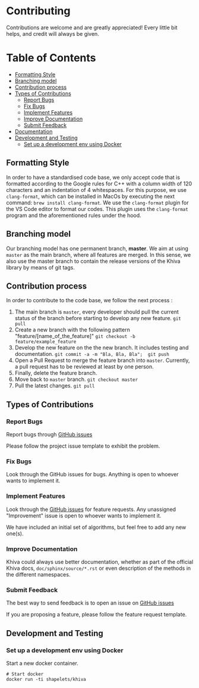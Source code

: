 # Contributing

Contributions are welcome and are greatly appreciated! Every
little bit helps, and credit will always be given.


# Table of Contents
  * [Formatting Style](#formatting-style)
  * [Branching model](#branching-model)
  * [Contribution process](#contribution-process)
  * [Types of Contributions](#types-of-contributions)
      - [Report Bugs](#report-bugs)
      - [Fix Bugs](#fix-bugs)
      - [Implement Features](#implement-features)
      - [Improve Documentation](#improve-documentation)
      - [Submit Feedback](#submit-feedback)
  * [Documentation](#documentation)
  * [Development and Testing](#development-and-testing)
      - [Set up a development env using Docker](#set-up-a-development-env-using-docker)

## Formatting Style

In order to have a standardised code base, we only accept code that is formatted according to the Google rules for C++ with a column width of 120 characters and an indentation of 4 whitespaces. For this purpose, we use `clang-format`, which can be installed in MacOs by executing the next command: `brew install clang-format`.
We use the `clang-format` plugin for the VS Code editor to format our codes. This plugin uses the `clang-format` program and the aforementioned rules under the hood.

## Branching model

Our branching model has one permanent branch, **master**. We aim at using `master` as the main branch, where all features are merged. In this sense, we also use the master branch to contain the release versions of the Khiva library by means of git tags.

## Contribution process

In order to contribute to the code base, we follow the next process :
1. The main branch is `master`, every developer should pull the current status of the branch before starting to develop any new feature.
`git pull`
1. Create a new branch with the following pattern "feature/[name_of_the_feature]"
`git checkout -b feature/example_feature`
3. Develop the new feature on the the new branch. It includes testing and documentation.
`git commit -a -m "Bla, Bla, Bla";  git push`
4. Open a Pull Request to merge the feature branch into `master`. Currently, a pull request has to be reviewed at least by one person.
5. Finally, delete the feature branch.
6. Move back to `master` branch.
`git checkout master`
7. Pull the latest changes.
`git pull`

## Types of Contributions

### Report Bugs

Report bugs through [GitHub issues](https://github.com/shapelets/khiva/issues)

Please follow the project issue template to exhibit the problem.

### Fix Bugs

Look through the GitHub issues for bugs. Anything is open to whoever wants to implement it.

### Implement Features

Look through the [GitHub issues](https://github.com/shapelets/khiva/issues) for feature requests. Any unassigned "Improvement" issue is open to whoever wants to implement it.

We have included an initial set of algorithms, but feel free to add any new one(s).

### Improve Documentation

Khiva could always use better documentation, whether as part of the official Khiva docs,
`doc/sphinx/source/*.rst` or even description of the methods in the different namespaces.

### Submit Feedback

The best way to send feedback is to open an issue on [GitHub issues](https://github.com/shapelets/khiva/issues)

If you are proposing a feature, please follow the feature request template.

## Development and Testing

### Set up a development env using Docker

Start a new docker container.

```
# Start docker
docker run -ti shapelets/khiva 
```
